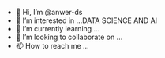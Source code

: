 - 👋 Hi, I’m @anwer-ds
- 👀 I’m interested in ...DATA SCIENCE AND AI
- 🌱 I’m currently learning ...
- 💞️ I’m looking to collaborate on ...
- 📫 How to reach me ...

<!---
anwer-ds/anwer-ds is a ✨ special ✨ repository because its `README.md` (this file) appears on your GitHub profile.
You can click the Preview link to take a look at your changes.
--->
